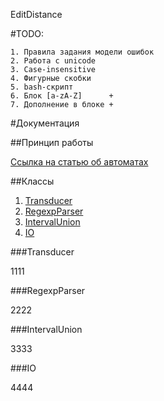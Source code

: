 EditDistance

#TODO:

    1. Правила задания модели ошибок
    2. Работа с unicode
    3. Case-insensitive
    4. Фигурные скобки
    5. bash-скрипт
    6. Блок [a-zA-Z]      +
    7. Дополнение в блоке +



#Документация

##Принцип работы

[Ссылка на статью об автоматах](http://arxiv.org/pdf/0904.4686.pdf)

##Классы

1. [Transducer](#Transducer)
2. [RegexpParser](#RegexpParser)
3. [IntervalUnion](#IntervalUnion)
4. [IO](#IO)

###Transducer

1111    

###RegexpParser

2222

###IntervalUnion

3333

###IO

4444
